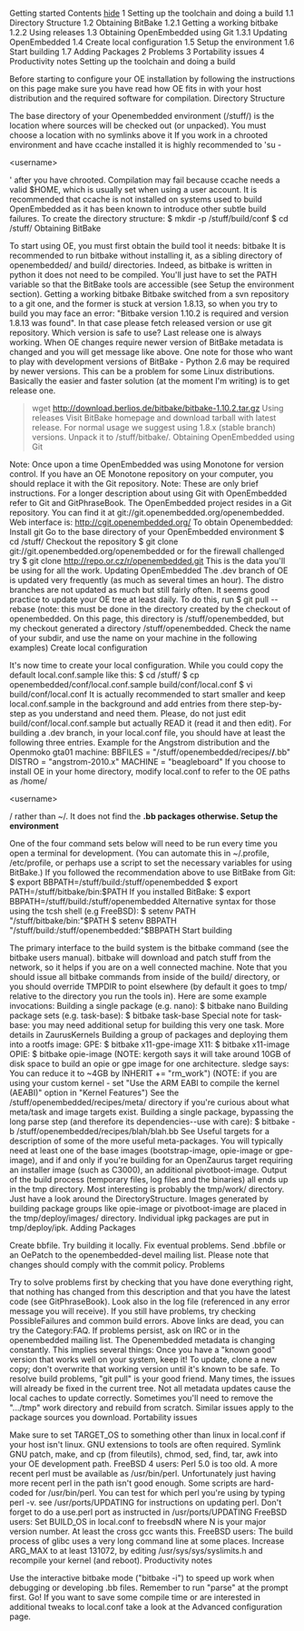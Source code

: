 Getting started
Contents [hide](hide.md)
1 Setting up the toolchain and doing a build
1.1 Directory Structure
1.2 Obtaining BitBake
1.2.1 Getting a working bitbake
1.2.2 Using releases
1.3 Obtaining OpenEmbedded using Git
1.3.1 Updating OpenEmbedded
1.4 Create local configuration
1.5 Setup the environment
1.6 Start building
1.7 Adding Packages
2 Problems
3 Portability issues
4 Productivity notes
Setting up the toolchain and doing a build

Before starting to configure your OE installation by following the instructions on this page make sure you have read how OE fits in with your host distribution and the required software for compilation.
Directory Structure

The base directory of your Openembedded environment (/stuff/) is the location where sources will be checked out (or unpacked).
You must choose a location with no symlinks above it
If you work in a chrooted environment and have ccache installed it is highly recommended to 'su - 

&lt;username&gt;

' after you have chrooted. Compilation may fail because ccache needs a valid $HOME, which is usually set when using a user account. It is recommended that ccache is not installed on systems used to build OpenEmbedded as it has been known to introduce other subtle build failures.
To create the directory structure:
$ mkdir -p /stuff/build/conf
$ cd /stuff/
Obtaining BitBake

To start using OE, you must first obtain the build tool it needs: bitbake
It is recommended to run bitbake without installing it, as a sibling directory of openembedded/ and build/ directories. Indeed, as bitbake is written in python it does not need to be compiled. You'll just have to set the PATH variable so that the BitBake tools are accessible (see Setup the environment section).
Getting a working bitbake
Bitbake switched from a svn repository to a git one, and the former is stuck at version 1.8.13, so when you try to build you may face an error: "Bitbake version 1.10.2 is required and version 1.8.13 was found". In that case please fetch released version or use git repository.
Which version is safe to use? Last release one is always working. When OE changes require newer version of BitBake metadata is changed and you will get message like above.
One note for those who want to play with development versions of BitBake - Python 2.6 may be required by newer versions. This can be a problem for some Linux distributions.
Basically the easier and faster solution (at the moment I'm writing) is to get release one.
> wget http://download.berlios.de/bitbake/bitbake-1.10.2.tar.gz
Using releases
Visit BitBake homepage and download tarball with latest release. For normal usage we suggest using 1.8.x (stable branch) versions. Unpack it to /stuff/bitbake/.
Obtaining OpenEmbedded using Git

Note: Once upon a time OpenEmbedded was using Monotone for version control. If you have an OE Monotone repository on your computer, you should replace it with the Git repository.
Note: These are only brief instructions. For a longer description about using Git with OpenEmbedded refer to Git and GitPhraseBook.
The OpenEmbedded project resides in a Git repository. You can find it at git://git.openembedded.org/openembedded.
Web interface is: http://cgit.openembedded.org/
To obtain Openembedded:
Install git
Go to the base directory of your OpenEmbedded environment
$ cd /stuff/
Checkout the repository
$ git clone git://git.openembedded.org/openembedded
or for the firewall challenged try
$ git clone http://repo.or.cz/r/openembedded.git
This is the data you'll be using for all the work.
Updating OpenEmbedded
The .dev branch of OE is updated very frequently (as much as several times an hour). The distro branches are not updated as much but still fairly often. It seems good practice to update your OE tree at least daily. To do this, run
$ git pull --rebase
(note: this must be done in the directory created by the checkout of openembedded. On this page, this directory is /stuff/openembedded, but my checkout generated a directory /stuff/openembedded. Check the name of your subdir, and use the name on your machine in the following examples)
Create local configuration

It's now time to create your local configuration. While you could copy the default local.conf.sample like this:
$ cd /stuff/
$ cp openembedded/conf/local.conf.sample build/conf/local.conf
$ vi build/conf/local.conf
It is actually recommended to start smaller and keep local.conf.sample in the background and add entries from there step-by-step as you understand and need them. Please, do not just edit build/conf/local.conf.sample but actually READ it (read it and then edit).
For building a .dev branch, in your local.conf file, you should have at least the following three entries. Example for the Angstrom distribution and the Openmoko gta01 machine:
BBFILES = "/stuff/openembedded/recipes/**/**.bb"
DISTRO = "angstrom-2010.x"
MACHINE = "beagleboard"
If you choose to install OE in your home directory, modify local.conf to refer to the OE paths as /home/

&lt;username&gt;

/ rather than ~/. It does not find the **.bb packages otherwise.
Setup the environment**

One of the four command sets below will need to be run every time you open a terminal for development. (You can automate this in ~/.profile, /etc/profile, or perhaps use a script to set the necessary variables for using BitBake.)
If you followed the recommendation above to use BitBake from Git:
$ export BBPATH=/stuff/build:/stuff/openembedded
$ export PATH=/stuff/bitbake/bin:$PATH
If you installed BitBake:
$ export BBPATH=/stuff/build:/stuff/openembedded
Alternative syntax for those using the tcsh shell (e.g FreeBSD):
$ setenv PATH "/stuff/bitbake/bin:"$PATH
$ setenv BBPATH "/stuff/build:/stuff/openembedded:"$BBPATH
Start building

The primary interface to the build system is the bitbake command (see the bitbake users manual). bitbake will download and patch stuff from the network, so it helps if you are on a well connected machine.
Note that you should issue all bitbake commands from inside of the build/ directory, or you should override TMPDIR to point elsewhere (by default it goes to tmp/ relative to the directory you run the tools in).
Here are some example invocations:
Building a single package (e.g. nano):
$ bitbake nano
Building package sets (e.g. task-base):
$ bitbake task-base
Special note for task-base: you may need additional setup for building this very one task. More details in ZaurusKernels
Building a group of packages and deploying them into a rootfs image:
GPE:
$ bitbake x11-gpe-image
X11:
$ bitbake x11-image
OPIE:
$ bitbake opie-image
(NOTE: kergoth says it will take around 10GB of disk space to build an opie or gpe image for one architecture.
sledge says: You can reduce it to ~4GB by INHERIT += "rm\_work")
(NOTE: if you are using your custom kernel - set "Use the ARM EABI to compile the kernel (AEABI)" option in "Kernel Features")
See the /stuff/openembedded/recipes/meta/ directory if you're curious about what meta/task and image targets exist.
Building a single package, bypassing the long parse step (and therefore its dependencies--use with care):
$ bitbake -b /stuff/openembedded/recipes/blah/blah.bb
See Useful targets for a description of some of the more useful meta-packages. You will typically need at least one of the base images (bootstrap-image, opie-image or gpe-image), and if and only if you're building for an OpenZaurus target requiring an installer image (such as C3000), an additional pivotboot-image.
Output of the build process (temporary files, log files and the binaries) all ends up in the tmp directory. Most interesting is probably the tmp/work/ directory. Just have a look around the DirectoryStructure.
Images generated by building package groups like opie-image or pivotboot-image are placed in the tmp/deploy/images/ directory. Individual ipkg packages are put in tmp/deploy/ipk.
Adding Packages

Create bbfile.
Try building it locally.
Fix eventual problems.
Send .bbfile or an OePatch to the openembedded-devel mailing list. Please note that changes should comply with the commit policy.
Problems

Try to solve problems first by checking that you have done everything right, that nothing has changed from this description and that you have the latest code (see GitPhraseBook). Look also in the log file (referenced in any error message you will receive). If you still have problems, try checking PossibleFailures and common build errors. Above links are dead, you can try the Category:FAQ. If problems persist, ask on IRC or in the openembedded mailing list.
The Openembedded metadata is changing constantly. This implies several things:
Once you have a "known good" version that works well on your system, keep it! To update, clone a new copy; don't overwrite that working version until it's known to be safe.
To resolve build problems, "git pull" is your good friend. Many times, the issues will already be fixed in the current tree.
Not all metadata updates cause the local caches to update correctly. Sometimes you'll need to remove the ".../tmp" work directory and rebuild from scratch.
Similar issues apply to the package sources you download.
Portability issues

Make sure to set TARGET\_OS to something other than linux in local.conf if your host isn't linux.
GNU extensions to tools are often required. Symlink GNU patch, make, and cp (from fileutils), chmod, sed, find, tar, awk into your OE development path.
FreeBSD 4 users: Perl 5.0 is too old. A more recent perl must be available as /usr/bin/perl. Unfortunately just having more recent perl in the path isn't good enough. Some scripts are hard-coded for /usr/bin/perl. You can test for which perl you're using by typing perl -v. see /usr/ports/UPDATING for instructions on updating perl. Don't forget to do a use.perl port as instructed in /usr/ports/UPDATING
FreeBSD users: Set BUILD\_OS in local.conf to freebsdN where N is your major version number. At least the cross gcc wants this.
FreeBSD users: The build process of glibc uses a very long command line at some places. Increase ARG\_MAX to at least 131072, by editing /usr/sys/sys/syslimits.h and recompile your kernel (and reboot).
Productivity notes

Use the interactive bitbake mode ("bitbake -i") to speed up work when debugging or developing .bb files. Remember to run "parse" at the prompt first. Go!
If you want to save some compile time or are interested in additional tweaks to local.conf take a look at the Advanced configuration page.